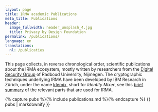 ```yaml
---
layout: page
title: IRMA academic Publications
meta_title: Publications
header:
  image_fullwidth: header_unsplash_4.jpg
  title: Privacy by Design Foundation
permalink: /publications/
language: en
translations:
  nl: /publicaties
---
```


This page collects, in reverse chronological order, scientific
publications about the IRMA ecosystem, mostly written by researchers
from the [Digital Security Group](http://www.ru.nl/ds/) of Radboud
University, Nijmegen. The cryptographic techniques underlying IRMA
have been developed by IBM Research in Zürich, under the name
[Idemix](https://idemix.wordpress.com/), short for *Identity Mixer*,
see this [brief
summary](https://www.irmacard.org/wp-content/uploads/2013/02/Idemix_overview.pdf)
of the relevant parts that are used for IRMA.

{% capture pubs %}{% include publications.md %}{% endcapture %}
{{ pubs | markdownify }}
